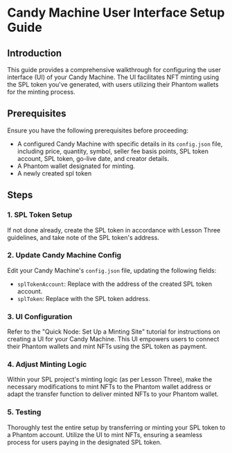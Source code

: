# Candy Machine User Interface Setup Guide 

## Introduction
This guide provides a comprehensive walkthrough for configuring the user interface (UI) of your Candy Machine. The UI facilitates NFT minting using the SPL token you've generated, with users utilizing their Phantom wallets for the minting process.

## Prerequisites
Ensure you have the following prerequisites before proceeding:

- A configured Candy Machine with specific details in its `config.json` file, including price, quantity, symbol, seller fee basis points, SPL token account, SPL token, go-live date, and creator details.
- A Phantom wallet designated for minting.
- A newly created spl token

## Steps

### 1. SPL Token Setup
If not done already, create the SPL token in accordance with Lesson Three guidelines, and take note of the SPL token's address.

### 2. Update Candy Machine Config
Edit your Candy Machine's `config.json` file, updating the following fields:
- `splTokenAccount`: Replace with the address of the created SPL token account.
- `splToken`: Replace with the SPL token address.

### 3. UI Configuration
Refer to the "Quick Node: Set Up a Minting Site" tutorial for instructions on creating a UI for your Candy Machine. This UI empowers users to connect their Phantom wallets and mint NFTs using the SPL token as payment.

### 4. Adjust Minting Logic
Within your SPL project's minting logic (as per Lesson Three), make the necessary modifications to mint NFTs to the Phantom wallet address or adapt the transfer function to deliver minted NFTs to your Phantom wallet.

### 5. Testing
Thoroughly test the entire setup by transferring or minting your SPL token to a Phantom account. Utilize the UI to mint NFTs, ensuring a seamless process for users paying in the designated SPL token.


